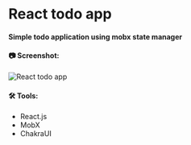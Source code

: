 # React todo app

#### Simple todo application using mobx state manager

#### 📷 Screenshot:

![React todo app](https://i.imgur.com/t626C4i.png)

#### 🛠 Tools:

- React.js
- MobX
- ChakraUI
